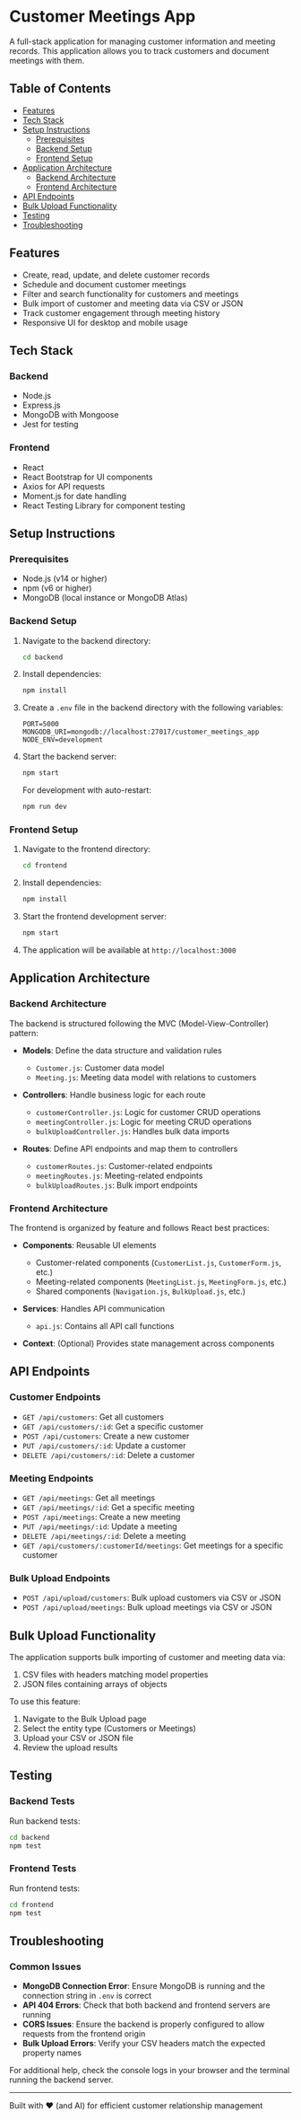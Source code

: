 # Customer Meetings App

A full-stack application for managing customer information and meeting records. This application allows you to track customers and document meetings with them.

## Table of Contents

- [Features](#features)
- [Tech Stack](#tech-stack)
- [Setup Instructions](#setup-instructions)
  - [Prerequisites](#prerequisites)
  - [Backend Setup](#backend-setup)
  - [Frontend Setup](#frontend-setup)
- [Application Architecture](#application-architecture)
  - [Backend Architecture](#backend-architecture)
  - [Frontend Architecture](#frontend-architecture)
- [API Endpoints](#api-endpoints)
- [Bulk Upload Functionality](#bulk-upload-functionality)
- [Testing](#testing)
- [Troubleshooting](#troubleshooting)

## Features

- Create, read, update, and delete customer records
- Schedule and document customer meetings
- Filter and search functionality for customers and meetings
- Bulk import of customer and meeting data via CSV or JSON
- Track customer engagement through meeting history
- Responsive UI for desktop and mobile usage

## Tech Stack

### Backend
- Node.js
- Express.js
- MongoDB with Mongoose
- Jest for testing

### Frontend
- React
- React Bootstrap for UI components
- Axios for API requests
- Moment.js for date handling
- React Testing Library for component testing

## Setup Instructions

### Prerequisites

- Node.js (v14 or higher)
- npm (v6 or higher)
- MongoDB (local instance or MongoDB Atlas)

### Backend Setup

1. Navigate to the backend directory:
   ```bash
   cd backend
   ```

2. Install dependencies:
   ```bash
   npm install
   ```

3. Create a `.env` file in the backend directory with the following variables:
   ```
   PORT=5000
   MONGODB_URI=mongodb://localhost:27017/customer_meetings_app
   NODE_ENV=development
   ```

4. Start the backend server:
   ```bash
   npm start
   ```
   
   For development with auto-restart:
   ```bash
   npm run dev
   ```

### Frontend Setup

1. Navigate to the frontend directory:
   ```bash
   cd frontend
   ```

2. Install dependencies:
   ```bash
   npm install
   ```

3. Start the frontend development server:
   ```bash
   npm start
   ```

4. The application will be available at `http://localhost:3000`

## Application Architecture

### Backend Architecture

The backend is structured following the MVC (Model-View-Controller) pattern:

- **Models**: Define the data structure and validation rules
  - `Customer.js`: Customer data model
  - `Meeting.js`: Meeting data model with relations to customers

- **Controllers**: Handle business logic for each route
  - `customerController.js`: Logic for customer CRUD operations
  - `meetingController.js`: Logic for meeting CRUD operations
  - `bulkUploadController.js`: Handles bulk data imports

- **Routes**: Define API endpoints and map them to controllers
  - `customerRoutes.js`: Customer-related endpoints
  - `meetingRoutes.js`: Meeting-related endpoints
  - `bulkUploadRoutes.js`: Bulk import endpoints

### Frontend Architecture

The frontend is organized by feature and follows React best practices:

- **Components**: Reusable UI elements
  - Customer-related components (`CustomerList.js`, `CustomerForm.js`, etc.)
  - Meeting-related components (`MeetingList.js`, `MeetingForm.js`, etc.)
  - Shared components (`Navigation.js`, `BulkUpload.js`, etc.)

- **Services**: Handles API communication
  - `api.js`: Contains all API call functions

- **Context**: (Optional) Provides state management across components

## API Endpoints

### Customer Endpoints
- `GET /api/customers`: Get all customers
- `GET /api/customers/:id`: Get a specific customer
- `POST /api/customers`: Create a new customer
- `PUT /api/customers/:id`: Update a customer
- `DELETE /api/customers/:id`: Delete a customer

### Meeting Endpoints
- `GET /api/meetings`: Get all meetings
- `GET /api/meetings/:id`: Get a specific meeting
- `POST /api/meetings`: Create a new meeting
- `PUT /api/meetings/:id`: Update a meeting
- `DELETE /api/meetings/:id`: Delete a meeting
- `GET /api/customers/:customerId/meetings`: Get meetings for a specific customer

### Bulk Upload Endpoints
- `POST /api/upload/customers`: Bulk upload customers via CSV or JSON
- `POST /api/upload/meetings`: Bulk upload meetings via CSV or JSON

## Bulk Upload Functionality

The application supports bulk importing of customer and meeting data via:

1. CSV files with headers matching model properties
2. JSON files containing arrays of objects

To use this feature:
1. Navigate to the Bulk Upload page
2. Select the entity type (Customers or Meetings)
3. Upload your CSV or JSON file
4. Review the upload results

## Testing

### Backend Tests

Run backend tests:
```bash
cd backend
npm test
```

### Frontend Tests

Run frontend tests:
```bash
cd frontend
npm test
```

## Troubleshooting

### Common Issues

- **MongoDB Connection Error**: Ensure MongoDB is running and the connection string in `.env` is correct
- **API 404 Errors**: Check that both backend and frontend servers are running
- **CORS Issues**: Ensure the backend is properly configured to allow requests from the frontend origin
- **Bulk Upload Errors**: Verify your CSV headers match the expected property names

For additional help, check the console logs in your browser and the terminal running the backend server.

---

Built with ❤️ (and AI) for efficient customer relationship management
